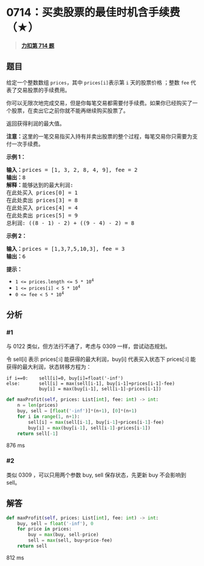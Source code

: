 # 0714：买卖股票的最佳时机含手续费（★）


> <u>**[力扣第 714 题](https://leetcode.cn/problems/best-time-to-buy-and-sell-stock-with-transaction-fee/)**</u>

## 题目

<p>给定一个整数数组 <code>prices</code>，其中 <code>prices[i]</code>表示第 <code>i</code> 天的股票价格 ；整数 <code>fee</code> 代表了交易股票的手续费用。</p>

<p>你可以无限次地完成交易，但是你每笔交易都需要付手续费。如果你已经购买了一个股票，在卖出它之前你就不能再继续购买股票了。</p>

<p>返回获得利润的最大值。</p>

<p><strong>注意：</strong>这里的一笔交易指买入持有并卖出股票的整个过程，每笔交易你只需要为支付一次手续费。</p>



<p><strong>示例 1：</strong></p>

<pre>
<strong>输入：</strong>prices = [1, 3, 2, 8, 4, 9], fee = 2
<strong>输出：</strong>8
<strong>解释：</strong>能够达到的最大利润:
在此处买入 prices[0] = 1
在此处卖出 prices[3] = 8
在此处买入 prices[4] = 4
在此处卖出 prices[5] = 9
总利润: ((8 - 1) - 2) + ((9 - 4) - 2) = 8</pre>

<p><strong>示例 2：</strong></p>

<pre>
<strong>输入：</strong>prices = [1,3,7,5,10,3], fee = 3
<strong>输出：</strong>6
</pre>



<p><strong>提示：</strong></p>

<ul>
<li><code>1 &lt;= prices.length &lt;= 5 * 10<sup>4</sup></code></li>
<li><code>1 &lt;= prices[i] &lt; 5 * 10<sup>4</sup></code></li>
<li><code>0 &lt;= fee &lt; 5 * 10<sup>4</sup></code></li>
</ul>


## 分析

### #1

与 0122 类似，但方法行不通了，考虑与 0309 一样，尝试动态规划。

令 sell[i] 表示 prices[:i] 能获得的最大利润，buy[i] 代表买入状态下 prices[:i] 能获得的最大利润，状态转移方程为：

	if i==0:	sell[i]=0, buy[i]=float('-inf')
	else:		sell[i] = max(sell[i-1], buy[i-1]+prices[i-1]-fee)
				buy[i] = max(buy[i-1], sell[i-1]-prices[i-1])
				
```python
def maxProfit(self, prices: List[int], fee: int) -> int:
	n = len(prices)
	buy, sell = [float('-inf')]*(n+1), [0]*(n+1)
	for i in range(1, n+1):
		sell[i] = max(sell[i-1], buy[i-1]+prices[i-1]-fee)
		buy[i] = max(buy[i-1], sell[i-1]-prices[i-1]) 
	return sell[-1]
```

876 ms

### #2

类似 0309 ，可以只用两个参数 buy, sell 保存状态，先更新 buy 不会影响到 sell。

## 解答

```python
def maxProfit(self, prices: List[int], fee: int) -> int:
	buy, sell = float('-inf'), 0
	for price in prices:
		buy = max(buy, sell-price)
		sell = max(sell, buy+price-fee)
	return sell
```

812 ms

